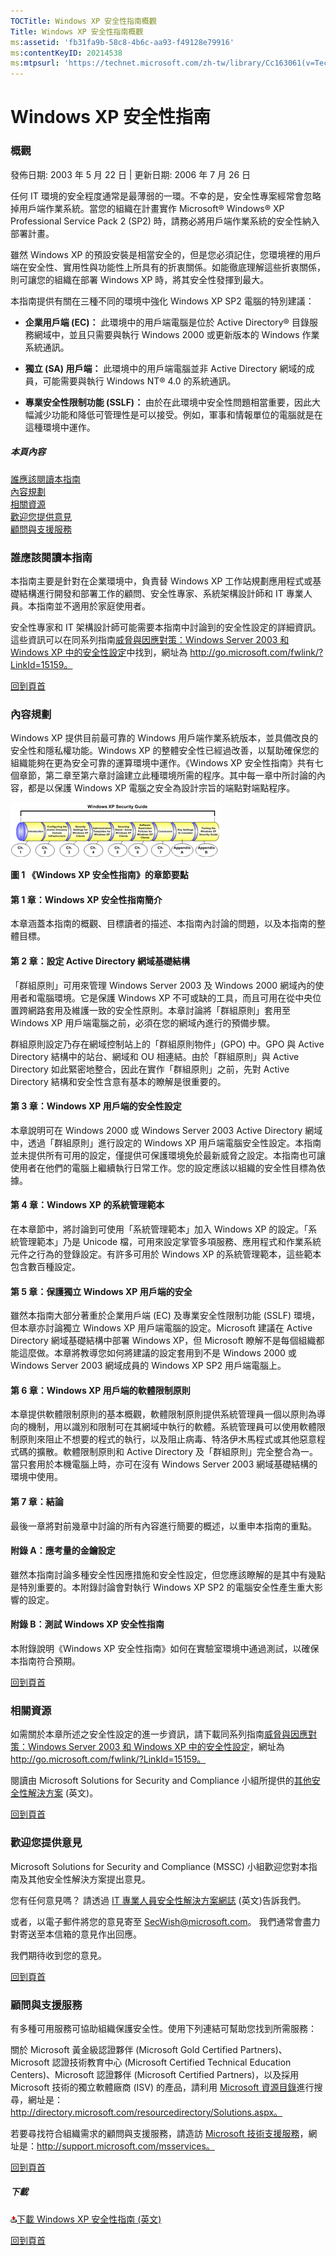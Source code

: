 ```yaml
---
TOCTitle: Windows XP 安全性指南概觀
Title: Windows XP 安全性指南概觀
ms:assetid: 'fb31fa9b-58c8-4b6c-aa93-f49128e79916'
ms:contentKeyID: 20214538
ms:mtpsurl: 'https://technet.microsoft.com/zh-tw/library/Cc163061(v=TechNet.10)'
---
```


Windows XP 安全性指南
=====================

### 概觀

發佈日期: 2003 年 5 月 22 日 | 更新日期: 2006 年 7 月 26 日

任何 IT 環境的安全程度通常是最薄弱的一環。不幸的是，安全性專案經常會忽略掉用戶端作業系統。當您的組織在計畫實作 Microsoft® Windows® XP Professional Service Pack 2 (SP2) 時，請務必將用戶端作業系統的安全性納入部署計畫。

雖然 Windows XP 的預設安裝是相當安全的，但是您必須記住，您環境裡的用戶端在安全性、實用性與功能性上所具有的折衷關係。如能徹底理解這些折衷關係，則可讓您的組織在部署 Windows XP 時，將其安全性發揮到最大。

本指南提供有關在三種不同的環境中強化 Windows XP SP2 電腦的特別建議：

-   **企業用戶端 (EC)：** 此環境中的用戶端電腦是位於 Active Directory® 目錄服務網域中，並且只需要與執行 Windows 2000 或更新版本的 Windows 作業系統通訊。

-   **獨立 (SA) 用戶端：** 此環境中的用戶端電腦並非 Active Directory 網域的成員，可能需要與執行 Windows NT® 4.0 的系統通訊。

-   **專業安全性限制功能 (SSLF)：** 由於在此環境中安全性問題相當重要，因此大幅減少功能和降低可管理性是可以接受。例如，軍事和情報單位的電腦就是在這種環境中運作。

##### 本頁內容

[](#eeaa)[誰應該閱讀本指南](#eeaa)  
[](#edaa)[內容規劃](#edaa)  
[](#ecaa)[相關資源](#ecaa)  
[](#ebaa)[歡迎您提供意見](#ebaa)  
[](#eaaa)[顧問與支援服務](#eaaa)  

### 誰應該閱讀本指南

本指南主要是針對在企業環境中，負責替 Windows XP 工作站規劃應用程式或基礎結構進行開發和部署工作的顧問、安全性專家、系統架構設計師和 IT 專業人員。本指南並不適用於家庭使用者。

安全性專家和 IT 架構設計師可能需要本指南中討論到的安全性設定的詳細資訊。這些資訊可以在同系列指南[威脅與因應對策：Windows Server 2003 和 Windows XP 中的安全性設定](http://go.microsoft.com/fwlink/?linkid=15159)中找到，網址為 http://go.microsoft.com/fwlink/?LinkId=15159。

[](#mainsection)[回到頁首](#mainsection)

### 內容規劃

Windows XP 提供目前最可靠的 Windows 用戶端作業系統版本，並具備改良的安全性和隱私權功能。Windows XP 的整體安全性已經過改善，以幫助確保您的組織能夠在更為安全可靠的運算環境中運作。《Windows XP 安全性指南》共有七個章節，第二章至第六章討論建立此種環境所需的程序。其中每一章中所討論的內容，都是以保護 Windows XP 電腦之安全為設計宗旨的端點對端點程序。

[![《Windows XP 安全性指南》的章節要點](images/Cc163061.default1(zh-tw,TechNet.10).gif)](https://technet.microsoft.com/zh-tw/cc163061.default1_big(zh-tw,technet.10).gif)

**圖 1 《Windows XP 安全性指南》的章節要點**

#### 第 1 章：Windows XP 安全性指南簡介

本章涵蓋本指南的概觀、目標讀者的描述、本指南內討論的問題，以及本指南的整體目標。

#### 第 2 章：設定 Active Directory 網域基礎結構

「群組原則」可用來管理 Windows Server 2003 及 Windows 2000 網域內的使用者和電腦環境。它是保護 Windows XP 不可或缺的工具，而且可用在從中央位置跨網路套用及維護一致的安全性原則。本章討論將「群組原則」套用至 Windows XP 用戶端電腦之前，必須在您的網域內進行的預備步驟。

群組原則設定乃存在網域控制站上的「群組原則物件」(GPO) 中。GPO 與 Active Directory 結構中的站台、網域和 OU 相連結。由於「群組原則」與 Active Directory 如此緊密地整合，因此在實作「群組原則」之前，先對 Active Directory 結構和安全性含意有基本的瞭解是很重要的。

#### 第 3 章：Windows XP 用戶端的安全性設定

本章說明可在 Windows 2000 或 Windows Server 2003 Active Directory 網域中，透過「群組原則」進行設定的 Windows XP 用戶端電腦安全性設定。本指南並未提供所有可用的設定，僅提供可保護環境免於最新威脅之設定。本指南也可讓使用者在他們的電腦上繼續執行日常工作。您的設定應該以組織的安全性目標為依據。

#### 第 4 章：Windows XP 的系統管理範本

在本章節中，將討論到可使用「系統管理範本」加入 Windows XP 的設定。「系統管理範本」乃是 Unicode 檔，可用來設定掌管多項服務、應用程式和作業系統元件之行為的登錄設定。有許多可用於 Windows XP 的系統管理範本，這些範本包含數百種設定。

#### 第 5 章：保護獨立 Windows XP 用戶端的安全

雖然本指南大部分著重於企業用戶端 (EC) 及專業安全性限制功能 (SSLF) 環境，但本章亦討論獨立 Windows XP 用戶端電腦的設定。Microsoft 建議在 Active Directory 網域基礎結構中部署 Windows XP，但 Microsoft 瞭解不是每個組織都能這麼做。本章將教導您如何將建議的設定套用到不是 Windows 2000 或 Windows Server 2003 網域成員的 Windows XP SP2 用戶端電腦上。

#### 第 6 章：Windows XP 用戶端的軟體限制原則

本章提供軟體限制原則的基本概觀，軟體限制原則提供系統管理員一個以原則為導向的機制，用以識別和限制可在其網域中執行的軟體。系統管理員可以使用軟體限制原則來阻止不想要的程式的執行，以及阻止病毒、特洛伊木馬程式或其他惡意程式碼的擴散。軟體限制原則和 Active Directory 及「群組原則」完全整合為一。當只套用於本機電腦上時，亦可在沒有 Windows Server 2003 網域基礎結構的環境中使用。

#### 第 7 章：結論

最後一章將對前幾章中討論的所有內容進行簡要的概述，以重申本指南的重點。

#### 附錄 A：應考量的金鑰設定

雖然本指南討論多種安全性因應措施和安全性設定，但您應該瞭解的是其中有幾點是特別重要的。本附錄討論會對執行 Windows XP SP2 的電腦安全性產生重大影響的設定。

#### 附錄 B：測試 Windows XP 安全性指南

本附錄說明《Windows XP 安全性指南》如何在實驗室環境中通過測試，以確保本指南符合預期。

[](#mainsection)[回到頁首](#mainsection)

### 相關資源

如需關於本章所述之安全性設定的進一步資訊，請下載同系列指南[威脅與因應對策：Windows Server 2003 和 Windows XP 中的安全性設定](http://go.microsoft.com/fwlink/?linkid=15159)，網址為 http://go.microsoft.com/fwlink/?LinkId=15159。

閱讀由 Microsoft Solutions for Security and Compliance 小組所提供的[其他安全性解決方案](http://www.microsoft.com/technet/community/columns/sectip/st0805.mspx) (英文)。

[](#mainsection)[回到頁首](#mainsection)

### 歡迎您提供意見

Microsoft Solutions for Security and Compliance (MSSC) 小組歡迎您對本指南及其他安全性解決方案提出意見。

您有任何意見嗎？ 請透過 [IT 專業人員安全性解決方案網誌](http://blogs.technet.com/secguide) (英文)告訴我們。

或者，以電子郵件將您的意見寄至 [SecWish@microsoft.com](mailto:secwish@microsoft.com?subject=windows%20xp%20安全性%20指南)。 我們通常會盡力對寄送至本信箱的意見作出回應。

我們期待收到您的意見。

[](#mainsection)[回到頁首](#mainsection)

### 顧問與支援服務

有多種可用服務可協助組織保護安全性。使用下列連結可幫助您找到所需服務：

關於 Microsoft 黃金級認證夥伴 (Microsoft Gold Certified Partners)、Microsoft 認證技術教育中心 (Microsoft Certified Technical Education Centers)、Microsoft 認證夥伴 (Microsoft Certified Partners)，以及採用 Microsoft 技術的獨立軟體廠商 (ISV) 的產品，請利用 [Microsoft 資源目錄](http://directory.microsoft.com/resourcedirectory/solutions.aspx)進行搜尋，網址是：http://directory.microsoft.com/resourcedirectory/Solutions.aspx。

若要尋找符合組織需求的顧問與支援服務，請造訪 [Microsoft 技術支援服務](http://support.microsoft.com/msservices)，網址是：http://support.microsoft.com/msservices。

[](#mainsection)[回到頁首](#mainsection)

##### 下載

[![](images/Cc163061.icon_exe(zh-tw,TechNet.10).gif)下載 Windows XP 安全性指南 (英文)](http://go.microsoft.com/fwlink/?linkid=14840)

[](#mainsection)[回到頁首](#mainsection)